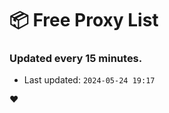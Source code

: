 # :package: Free Proxy List
### Updated every 15 minutes.

- Last updated: `2024-05-24 19:17`

:heart:
